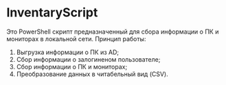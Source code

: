 # InventaryScript
Это PowerShell скрипт предназначенный для сбора информации о ПК и мониторах в локальной сети.
Принцип работы:
1. Выгрузка информации о ПК из AD;
2. Сбор информации о залогиненом пользователе;
3. Сбор информации о ПК и мониторах;
4. Преобразование данных в читабельный вид (CSV).
